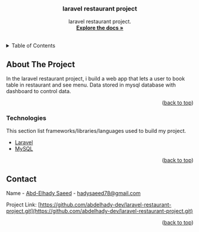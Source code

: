 <div id="top"></div>
<!-- PROJECT SHIELDS -->
<!--
*** I'm using markdown "reference style" links for readability.
*** Reference links are enclosed in brackets [ ] instead of parentheses ( ).
*** See the bottom of this document for the declaration of the reference variables
*** for contributors-url, forks-url, etc. This is an optional, concise syntax you may use.
*** https://www.markdownguide.org/basic-syntax/#reference-style-links
-->


<!-- PROJECT LOGO -->
<br />
<div align="center">
  <h3 align="center">laravel restaurant project</h3>

  <p align="center">
    laravel restaurant project.
    <br />
    <a href="https://github.com/abdelhady-dev/laravel-restaurant-project"> <strong>Explore the docs »</strong></a>
    <br />
    <br />
  </p>
</div>



<!-- TABLE OF CONTENTS -->
<details>
  <summary>Table of Contents</summary>
  <ol>
    <li>
      <a href="#about-the-project">About The Project</a>
      <ul>
        <li><a href="#built-with">Built With</a></li>
      </ul>
    </li>
    <li><a href="#contact">Contact</a></li>
  </ol>
</details>



<!-- ABOUT THE PROJECT -->
## About The Project

In the laravel restaurant project, i build a web app that lets a user to book table in restaurant and see menu. Data stored in mysql database with dashboard to control data.
<p align="right">(<a href="#top">back to top</a>)</p>



### Technologies

This section list frameworks/libraries/languages used to build my project.

* [Laravel](https://laravel.com/)
* [MySQL](https://www.mysql.com/)
<p align="right">(<a href="#top">back to top</a>)</p>



<!-- GETTING STARTED -->

<!-- CONTACT -->
## Contact

Name - [Abd-Elhady Saeed](https://www.linkedin.com/in/abd-elhady-saeed-404385205/) - hadysaeed78@gmail.com

Project Link: [https://github.com/abdelhady-dev/laravel-restaurant-project.git](https://github.com/abdelhady-dev/laravel-restaurant-project.git)

<p align="right">(<a href="#top">back to top</a>)</p>



